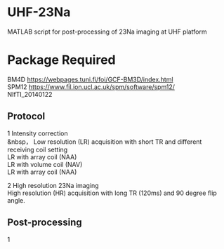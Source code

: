 # UHF-23Na
MATLAB script for post-processing of 23Na imaging at UHF platform <br />

# Package Required
BM4D <https://webpages.tuni.fi/foi/GCF-BM3D/index.html> <br />
SPM12 <https://www.fil.ion.ucl.ac.uk/spm/software/spm12/> <br />
NIfTI_20140122 <br />

## Protocol
1 Intensity correction <br />
&nbsp， Low resolution (LR) acquisition with short TR and different receiving coil setting <br />
        LR with array coil (NAA) <br />
        LR with volume coil (NAV) <br />
        LR with array coil (NAA) <br />

2 High resolution 23Na imaging <br />
High resolution (HR) acquisition with long TR (120ms) and 90 degree flip angle. <br />

## Post-processing
1 
